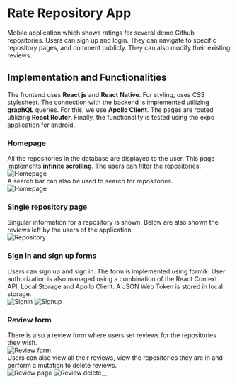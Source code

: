 # Rate Repository App
Mobile application which shows ratings for several demo Github repositories. 
Users can sign up and login. 
They can navigate to specific repository pages, and comment publicly. 
They can also modify their existing reviews.
## Implementation and Functionalities
The frontend uses **React js** and **React Native**.
For styling, uses CSS stylesheet.
The connection with the backend is implemented utilizing **graphQL** queries.
For this, we use **Apollo Client**.
The pages are routed utilizing **React Router**.
Finally, the functionality is tested using the expo application for android.
### Homepage
All the repositories in the database are displayed to the user.
This page implements **infinite scrolling**.
The users can filter the repositories.  
![Homepage](/rate-repository-app/assets/demo/homepage/home1.png)  
A search bar can also be used to search for repositories.  
![Homepage](/rate-repository-app/assets/demo/homepage/home2.png)
### Single repository page
Singular information for a repository is shown.
Below are also shown the reviews left by the users of the application.  
![Repository](/rate-repository-app/assets/demo/repo/img.png)
### Sign in and sign up forms
Users can sign up and sign in. 
The form is implemented using formik.
User authorization is also managed using a combination of the React Context API, Local Storage and Apollo Client.
A JSON Web Token is stored in local storage.  
![Signin](/rate-repository-app/assets/demo/signin/sigin.png)
![Signup](/rate-repository-app/assets/demo/signin/signup.png)
### Review form
There is also a review form where users set reviews for the repositories they wish.  
![Review form](/rate-repository-app/assets/demo/reviews/reviewform.png)  
Users can also view all their reviews, view the repositories they are in and perform a mutation to delete reviews.  
![Review page](/rate-repository-app/assets/demo/reviews/reviewpage.png)
![Review delete](/rate-repository-app/assets/demo/reviews/reviewdelete.png)__
